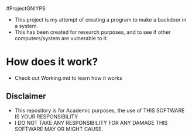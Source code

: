 #ProjectGNIYPS
+ This project is my attempt of creating a program to make a backdoor in a system.
+ This has been created for research purposes, and to see if other computers/system are vulnerable to it.

# How does it work?
+ Check out Working.md to learn how it works

## Disclaimer
+ This repository is for Academic purposes, the use of THIS SOFTWARE IS YOUR RESPONSIBILITY
+ I DO NOT TAKE ANY RESPONSIBILITY FOR ANY DAMAGE THIS SOFTWARE MAY OR MIGHT CAUSE.
